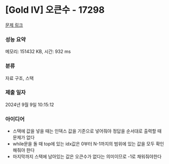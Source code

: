 # [Gold IV] 오큰수 - 17298 

[문제 링크](https://www.acmicpc.net/problem/17298) 

### 성능 요약

메모리: 151432 KB, 시간: 932 ms

### 분류

자료 구조, 스택

### 제출 일자

2024년 9월 9일 10:15:12

### 아이디어
* 스택에 값을 넣을 때는 인덱스 값을 기준으로 넣어줘야 정답을 순서대로 출력할 때 문제가 없다
* while문을 돌 때 top에 있는 idx값은 0부터 N-1까지의 범위에 있는 값을 모두 확인해줘야 한다
* 마지막까지 스택에 남아있는 값은 오큰수가 없다는 의미이므로 -1로 채워줘야한다

